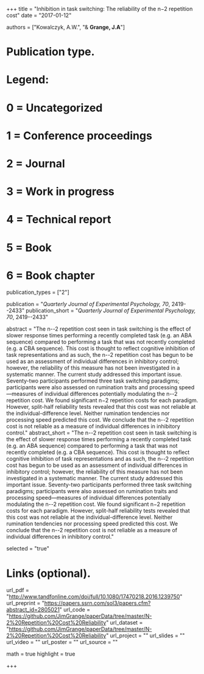 +++
title = "Inhibition in task switching: The reliability of the n−2 repetition cost"
date = "2017-01-12"

authors = ["Kowalczyk, A.W.", "& **Grange, J.A**"]

# Publication type.
# Legend:
# 0 = Uncategorized
# 1 = Conference proceedings
# 2 = Journal
# 3 = Work in progress
# 4 = Technical report
# 5 = Book
# 6 = Book chapter
publication_types = ["2"]

publication = "*Quarterly Journal of Experimental Psychology, 70*, 2419--2433"
publication_short = "*Quarterly Journal of Experimental Psychology, 70*, 2419--2433"

abstract = "The n--2 repetition cost seen in task switching is the effect of slower response times performing a recently completed task (e.g. an ABA sequence) compared to performing a task that was not recently completed (e.g. a CBA sequence). This cost is thought to reflect cognitive inhibition of task representations and as such, the n--2 repetition cost has begun to be used as an assessment of individual differences in inhibitory control; however, the reliability of this measure has not been investigated in a systematic manner. The current study addressed this important issue. Seventy-two participants performed three task switching paradigms; participants were also assessed on rumination traits and processing speed—measures of individual differences potentially modulating the n--2 repetition cost. We found significant n−2 repetition costs for each paradigm. However, split-half reliability tests revealed that this cost was not reliable at the individual-difference level. Neither rumination tendencies nor processing speed predicted this cost. We conclude that the n--2 repetition cost is not reliable as a measure of individual differences in inhibitory control."
abstract_short = "The n--2 repetition cost seen in task switching is the effect of slower response times performing a recently completed task (e.g. an ABA sequence) compared to performing a task that was not recently completed (e.g. a CBA sequence). This cost is thought to reflect cognitive inhibition of task representations and as such, the n--2 repetition cost has begun to be used as an assessment of individual differences in inhibitory control; however, the reliability of this measure has not been investigated in a systematic manner. The current study addressed this important issue. Seventy-two participants performed three task switching paradigms; participants were also assessed on rumination traits and processing speed—measures of individual differences potentially modulating the n--2 repetition cost. We found significant n−2 repetition costs for each paradigm. However, split-half reliability tests revealed that this cost was not reliable at the individual-difference level. Neither rumination tendencies nor processing speed predicted this cost. We conclude that the n--2 repetition cost is not reliable as a measure of individual differences in inhibitory control."

selected = "true"

# Links (optional).
url_pdf = "http://www.tandfonline.com/doi/full/10.1080/17470218.2016.1239750"
url_preprint = "https://papers.ssrn.com/sol3/papers.cfm?abstract_id=2805021"
url_code = "https://github.com/JimGrange/paperData/tree/master/N-2%20Repetition%20Cost%20Reliability"
url_dataset = "https://github.com/JimGrange/paperData/tree/master/N-2%20Repetition%20Cost%20Reliability"
url_project = ""
url_slides = ""
url_video = ""
url_poster = ""
url_source = ""

math = true
highlight = true

+++